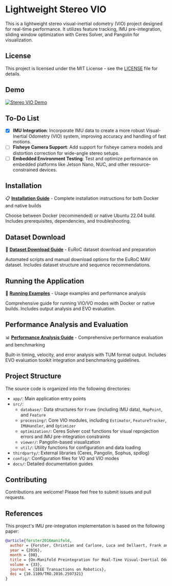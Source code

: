 # Lightweight Stereo VIO

This is a lightweight stereo visual-inertial odometry (VIO) project designed for real-time performance. It utilizes feature tracking, IMU pre-integration, sliding window optimization with Ceres Solver, and Pangolin for visualization.

## License

This project is licensed under the MIT License - see the [LICENSE](LICENSE) file for details.

## Demo
[![Stereo VIO Demo](https://img.youtube.com/vi/41o9R-rKQ1s/0.jpg)](https://youtu.be/41o9R-rKQ1s)

## To-Do List

- [x] **IMU Integration**: Incorporate IMU data to create a more robust Visual-Inertial Odometry (VIO) system, improving accuracy and handling of fast motions.
- [ ] **Fisheye Camera Support**: Add support for fisheye camera models and distortion correction for wide-angle stereo setups.
- [ ] **Embedded Environment Testing**: Test and optimize performance on embedded platforms like Jetson Nano, NUC, and other resource-constrained devices.

## Installation

📋 **[Installation Guide](docs/Install.md)** - Complete installation instructions for both Docker and native builds

Choose between Docker (recommended) or native Ubuntu 22.04 build. Includes prerequisites, dependencies, and troubleshooting.

## Dataset Download

📁 **[Dataset Download Guide](docs/Download_Dataset.md)** - EuRoC dataset download and preparation

Automated scripts and manual download options for the EuRoC MAV dataset. Includes dataset structure and sequence recommendations.

## Running the Application

🚀 **[Running Examples](docs/Running_Example.md)** - Usage examples and performance analysis

Comprehensive guide for running VIO/VO modes with Docker or native builds. Includes output analysis and EVO evaluation.

## Performance Analysis and Evaluation

📊 **[Performance Analysis Guide](docs/Performance_Analysis.md)** - Comprehensive performance evaluation and benchmarking

Built-in timing, velocity, and error analysis with TUM format output. Includes EVO evaluation toolkit integration and benchmarking guidelines.

## Project Structure

The source code is organized into the following directories:

- `app/`: Main application entry points
- `src/`:
  - `database/`: Data structures for `Frame` (including IMU data), `MapPoint`, and `Feature`
  - `processing/`: Core VIO modules, including `Estimator`, `FeatureTracker`, `IMUHandler`, and `Optimizer`
  - `optimization/`: Ceres Solver cost functions for visual reprojection errors and IMU pre-integration constraints
  - `viewer/`: Pangolin-based visualization
  - `util/`: Utility functions for configuration and data loading
- `thirdparty/`: External libraries (Ceres, Pangolin, Sophus, spdlog)
- `config/`: Configuration files for VO and VIO modes
- `docs/`: Detailed documentation guides

## Contributing

Contributions are welcome! Please feel free to submit issues and pull requests.

## References

This project's IMU pre-integration implementation is based on the following paper:

```bibtex
@article{forster2016manifold,
  author = {Forster, Christian and Carlone, Luca and Dellaert, Frank and Scaramuzza, Davide},
  year = {2016},
  month = {08},
  title = {On-Manifold Preintegration for Real-Time Visual-Inertial Odometry},
  volume = {33},
  journal = {IEEE Transactions on Robotics},
  doi = {10.1109/TRO.2016.2597321}
}
```



